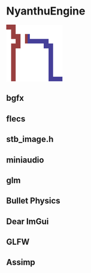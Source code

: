 # **NyanthuEngine**
![./背景2.png](./背景2.png)

## bgfx
## flecs
## stb_image.h
## miniaudio
## glm
## Bullet Physics
## Dear ImGui
## GLFW
## Assimp

